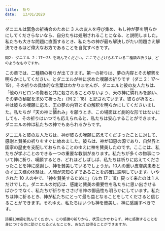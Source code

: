 ```yaml
---
title:  祈り
date:   13/01/2020
---
```


ダニエルは緊急の祈祷会のために 3 人の友人を呼び集め、もし神が夢を明らかにしてくださらないなら、自分たちは処刑されることになる、と説明しました。私たちも大きな問題に直面するとき、私たちの神が最も解決しがたい問題さえ解決できるほど偉大なお方であることを自覚すべきです。

`問2: ダニエル 2：17～23 を読んでください。ここでささげられている二種類の祈りは、どのようなものですか。`

この章では、二種類の祈りが出てきます。第一の祈りは、夢の内容とその解釈を明らかにしてください、とダニエルが神に求めた嘆願の祈りです（ダニ 2：17～19）。その祈りの具体的な言葉はわかりませんが、ダニエルと彼の友人たちは、「他のバビロンの賢者と共に殺されることのないよう、天の神に<ruby>憐<rt>あわ</rt>れみ</ruby>を願い、その夢の秘密を求めて祈った」（同 2：18）と記されています。彼らが祈ると、神は彼らの嘆願に応え、王の夢の内容とその解釈を明らかにしてくださいました。私たちが「天の神に<ruby>憐<rt>あわ</rt>れみ</ruby>」を願うとき、この場面ほど劇的な形ではないにしても、その祈りはいつでも応えられると、私たちは安心することができます。ダニエルの神は私たちの神でもあられるからです。

ダニエルと彼の友人たちは、神が彼らの嘆願に応えてくださったことに対して、感謝と賛美の祈りをすぐに始めました。彼らは、神が知恵の源であり、自然界と国家の歴史を支配しておられることのゆえに神を賛美したのです。ここには、私たちが学ぶことのできる一つの重要な教訓があります。私たちが多くの物事について神に祈り、嘆願するとき、どれほどしばしば、私たちは祈りに応えてくださったことを神に感謝し、神を賛美しているでしょうか。10人の重い皮膚病患者とのイエス様の体験は、人間が恩知らずであることを的確に説明しています。いやされた 10 人の中で、「神を賛美するために」（ルカ 17：18）戻って来たのは 1 人だけでした。ダニエルの対応は、感謝と賛美の重要性を私たちに思い出させるばかりでなく、私たちが祈りをささげる神の御品性も明らかにしています。私たちは神に祈るとき、神が私たちにとって最も益となることをしてくださると信じることができます。それゆえ、私たちはいつも神を賛美し、神に感謝すべきです。

`詩編138編を読んでください。この感謝の祈りから、状況にかかわらず、神に感謝することを身につけるのに助けとなるどんなことを、あなたは得ることができますか。`